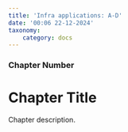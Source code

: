 ```yaml
---
title: 'Infra applications: A-D'
date: '00:06 22-12-2024'
taxonomy:
    category: docs
---
```


### Chapter Number

# Chapter Title

Chapter description.